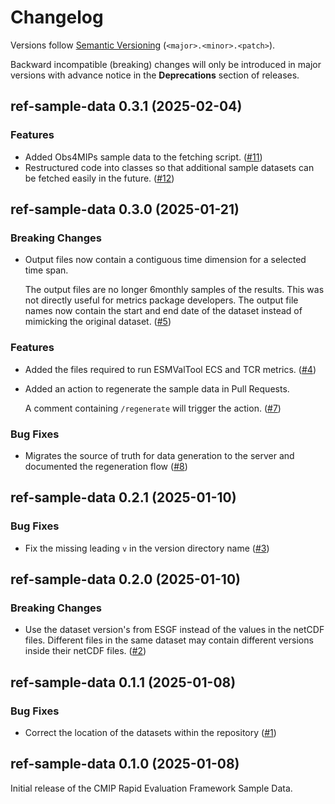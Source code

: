 # Changelog

Versions follow [Semantic Versioning](https://semver.org/) (`<major>.<minor>.<patch>`).

Backward incompatible (breaking) changes will only be introduced in major versions
with advance notice in the **Deprecations** section of releases.

<!--
You should *NOT* be adding new changelog entries to this file,
this file is managed by towncrier.
See `changelog/README.md`.

You *may* edit previous changelogs to fix problems like typo corrections or such.
To add a new changelog entry, please see
`changelog/README.md`
and https://pip.pypa.io/en/latest/development/contributing/#news-entries,
noting that we use the `changelog` directory instead of news,
markdown instead of restructured text and use slightly different categories
from the examples given in that link.
-->

<!-- towncrier release notes start -->

## ref-sample-data 0.3.1 (2025-02-04)

### Features

- Added Obs4MIPs sample data to the fetching script. ([#11](https://github.com/CMIP-REF/ref-sample-data/pulls/11))
- Restructured code into classes so that additional sample datasets can be fetched easily in the future. ([#12](https://github.com/CMIP-REF/ref-sample-data/pulls/12))


## ref-sample-data 0.3.0 (2025-01-21)

### Breaking Changes

- Output files now contain a contiguous time dimension for a selected time span.

  The output files are no longer 6monthly samples of the results.
  This was not directly useful for metrics package developers.
  The output file names now contain the start and end date of the dataset
  instead of mimicking the original dataset. ([#5](https://github.com/CMIP-REF/ref-sample-data/pulls/5))

### Features

- Added the files required to run ESMValTool ECS and TCR metrics. ([#4](https://github.com/CMIP-REF/ref-sample-data/pulls/4))
- Added an action to regenerate the sample data in Pull Requests.

  A comment containing `/regenerate` will trigger the action. ([#7](https://github.com/CMIP-REF/ref-sample-data/pulls/7))

### Bug Fixes

- Migrates the source of truth for data generation to the server and documented the regeneration flow ([#8](https://github.com/CMIP-REF/ref-sample-data/pulls/8))


## ref-sample-data 0.2.1 (2025-01-10)

### Bug Fixes

- Fix the missing leading `v` in the version directory name ([#3](https://github.com/CMIP-REF/ref-sample-data/pulls/3))


## ref-sample-data 0.2.0 (2025-01-10)

### Breaking Changes

- Use the dataset version's from ESGF instead of the values in the netCDF files.
  Different files in the same dataset may contain different versions inside their netCDF files. ([#2](https://github.com/CMIP-REF/ref-sample-data/pulls/2))


## ref-sample-data 0.1.1 (2025-01-08)

### Bug Fixes

- Correct the location of the datasets within the repository ([#1](https://github.com/CMIP-REF/ref-sample-data/pulls/1))


## ref-sample-data 0.1.0 (2025-01-08)

Initial release of the CMIP Rapid Evaluation Framework Sample Data.
